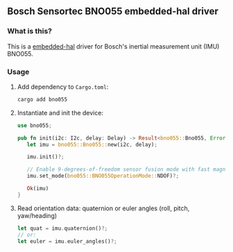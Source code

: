 ## Bosch Sensortec BNO055 embedded-hal driver

### What is this?

This is a [embedded-hal]() driver for Bosch's inertial measurement unit (IMU) BNO055.

### Usage

1. Add dependency to `Cargo.toml`:

    ```bash
    cargo add bno055
    ```
    
2. Instantiate and init the device:
    ```rust
    use bno055;

    pub fn init(i2c: I2c, delay: Delay) -> Result<bno055::Bno055, Error> {
       let imu = bno055::Bno055::new(i2c, delay);
    
       imu.init()?;
    
       // Enable 9-degrees-of-freedom sensor fusion mode with fast magnetometer calibration
       imu.set_mode(bno055::BNO055OperationMode::NDOF)?;
    
       Ok(imu)
    }
    ```

3. Read orientation data: quaternion or euler angles (roll, pitch, yaw/heading)
    ```rust
    let quat = imu.quaternion()?;
    // or:
    let euler = imu.euler_angles()?;
    ```
